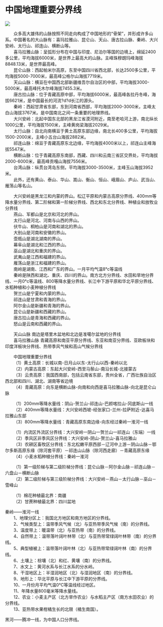 # 中国地理重要分界线  
  
![](https://raw.staticdn.net/szqq0512/Pic/main/img/202201212025820.png)  
  
&emsp;&emsp;众多高大雄伟的山脉按照不同走向构成了中国地形的“骨架”，并形成许多山系。中国著名的大山脉有：喜玛拉雅山、昆仑山、天山、唐古拉山脉、秦岭、大兴安岭、太行山、祁连山、横断山等。  
&emsp;&emsp;喜马拉雅山脉：呈弧形分布在中国与印度、尼泊尔等国的边境上，绵延2400多公里，平均海拔6000米，是世界上最高大的山脉。主峰珠穆朗玛峰海拔8848.13米，是世界最高峰。  
&emsp;&emsp;昆仑山脉：西起帕米尔高原，东至中国四川省西北部，长达2500多公里，平均海拔5000-7000米，最高峰公格尔山海拔7719米。  
&emsp;&emsp;天山山脉：横亘在中国西北部新疆维吾尔自治区的中部，平均海拔3000-5000米，最高峰托木尔峰海拔7455.3米。  
&emsp;&emsp;唐古拉山脉：位于青藏高原中部，平均海拔6000米，最高峰各拉丹冬峰，海拔6621米，是中国最长的河流?d?d长江的源头。  
&emsp;&emsp;秦岭：西起甘肃省东部，东到河南省西部，平均海拔2000-3000米，主峰太白山海拔3767米。是中国南北之间一条重要的地理界线。  
&emsp;&emsp;大兴安岭：北起中国东北部的黑龙江省漠河附近，南至老哈河上游，南北纵长1000公里，平均海拔1500米，主峰黄岗梁海拔2029米。  
&emsp;&emsp;太行山脉：自北向南横亘于黄土高原东部边缘，南北长400多公里，平均海拔1500-2000米，主峰小五台山海拔2882米。  
&emsp;&emsp;祁连山脉：绵亘于青藏高原东北边缘，平均海拔4000米以上，祁连山主峰海拔5547米。  
&emsp;&emsp;横断山脉：位于青藏高原东南部，西藏、四川和云南三省区交界处，平均海拔2000-6000米，最高峰贡嘎山海拔7556米。  
&emsp;&emsp;台湾山脉：纵贯台湾岛东侧，平均海拔3000-3500米，主峰玉山海拔3952米。  
&emsp;&emsp;此外，还有黄山、泰山、华山、嵩山、衡山、恒山、峨眉山、庐山、武当山、雁荡山等名山。  
  
&emsp;&emsp;大兴安岭是黑龙江和内蒙的界山。松辽平原和内蒙古高原分界线、400mm等降水量分界线、第二阶梯和第一阶梯分界线、西北和东北分界线、种植业和放牧业分界线  
&emsp;&emsp;燕山、军都山是北京和河北的界山。  
&emsp;&emsp;太行山是河北、河南与山西的界山。  
&emsp;&emsp;伏牛山、桐柏山是河南和湖北的界山。  
&emsp;&emsp;大别山是河南和安徽的界山。  
&emsp;&emsp;壶瓶山是湖北湖南的界山。  
&emsp;&emsp;幕阜山是湖北和江西的界山。  
&emsp;&emsp;巫山是湖北和重庆的界山。  
&emsp;&emsp;武夷山是江西和福建的界山。  
&emsp;&emsp;雁荡山是浙江和福建的界山。  
&emsp;&emsp;南岭是湖南、江西和广东的界山。一月平均气温8°c等温线  
&emsp;&emsp;秦岭是陕西和湖北、重庆、四川的界山。南方北方分界线、水田和旱地分界线、一月0°c等温线、800等降水量分界线、长江中下游平原和华北平原分界线、水稻种植和小麦种植分界线  
&emsp;&emsp;贺兰山是宁夏和内蒙的界山。  
&emsp;&emsp;祁连山是甘肃和青海的界山。  
&emsp;&emsp;阿尔金山是新疆和青海的界山。  
&emsp;&emsp;昆仑山是新疆和西藏的界山。  
&emsp;&emsp;唐古拉山是青海和西藏的界山。  
&emsp;&emsp;怒山是云南和西藏的界山。  
  
&emsp;&emsp;天山山脉 南边是塔里木盆地和北边是准噶尔盆地的分界线  
&emsp;&emsp;喜马拉雅山脉 青藏高原和南亚平原分界线、东亚和南亚分界线、亚欧板块和印度洋板块分界线、热带季风气候和高山气候分界线  
  
&emsp;&emsp;中国地理重要分界线  
&emsp;&emsp;（1）黄土高原：长城以南-日月山以东-太行山以西-秦岭以北  
&emsp;&emsp;（2）内蒙古高原：东起大兴安岭-西至马鬃山-南沿长城-北接蒙古  
&emsp;&emsp;（3）云贵高原：我国西南部，包括云南省东部，贵州全省，广西壮族自治区西北部和四川、湖北、湖南等省边境  
&emsp;&emsp;（4）青藏高原：向东是横断山脉-向南和向西是喜马拉雅山脉-向北是昆仑山脉  

&emsp;&emsp;（1）200mm等降水量线：阴山-贺兰山-祁连山-巴颜喀拉山-冈底斯山一线  
&emsp;&emsp;（2）400mm等降水量线：大兴安岭西坡-经张家口-兰州-拉萨附近-达喜马拉雅山东部  
&emsp;&emsp;（3）800mm等降水量线：青藏高原东南边缘-向东经过秦岭一淮河一线  

&emsp;&emsp;（1）内流区外流区分界线：大兴安岭一阴山一贺兰山一祁连山（东端）一线  
&emsp;&emsp;（2）季风区非季风区分界线：大兴安岭-阴山-贺兰山-喜马拉雅山  
&emsp;&emsp;（3）农耕区畜牧区分界线：东北松嫩平原西部－辽河中上游－阴山山脉－鄂尔多斯高原东缘（除河套平原）－祁连山山脉（除河西走廊）－青藏高原东缘  
&emsp;&emsp;（4）小麦水稻种植分界线：秦岭一淮河  

&emsp;&emsp;（1）第一级阶梯与第二级阶梯分界线：昆仑山脉－阿尔金山脉－祁连山脉－六盘山－横断山脉  
&emsp;&emsp;（2）第二级阶梯与第三级阶梯分界线：大兴安岭－燕山－太行山脉－巫山－雪峰山  

&emsp;&emsp;（1）棉花种植最北界：南疆  
&emsp;&emsp;（2）甘蔗种植最北界：四川盆地  
  
秦岭——淮河一线  
&emsp;&emsp;1、地理分区上：我国北方地区和南方地区的分界线。  
&emsp;&emsp;2、气候类型上：温带季风气候（北）与亚热带季风气候（南）的分界线。  
&emsp;&emsp;3、温度带上：暖温带（北）与亚热带（南）的分界线。  
&emsp;&emsp;4、自然带上：温带落叶阔叶林带（北）与亚热带常绿阔叶林带（南）的分界线。  
&emsp;&emsp;5、典型植被上：温带落叶阔叶林（北）与亚热带常绿阔叶林（南）的分界线。  
&emsp;&emsp;6、土壤上：棕壤（北）和红、黄壤（南）的分界线。  
&emsp;&emsp;7、水文上：黄河水系与长江水系的分水岭。  
&emsp;&emsp;8、干湿地区上：半湿润地区（北）与湿润地区（南）的分界线。  
&emsp;&emsp;9、地形上：华北平原与长江中下游平原的分界线。  
&emsp;&emsp;10、一月份月平均气温0℃等温线经过地区。  
&emsp;&emsp;11、年降水量800毫米等降水量线。  
&emsp;&emsp;12、农业：小麦主产区（北方旱作农业）与水稻主产区（南方水田农业）的分界线。  
&emsp;&emsp;13、亚热带水果柑橘生长的北限（橘生南国）。  
  
黑河——腾冲一线，为中国人口分界线。